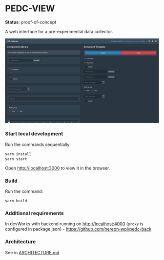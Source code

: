 # PEDC-VIEW

__Status__: proof-of-concept

A web interface for a pre-experimental data collector.
 
![template-generator](images/template-generator.png)

### Start local development 

Run the commands sequentially:

```
yarn install
yarn start
```

Open [http://localhost:3000](http://localhost:3000) to view it in the browser.

### Build

Run the command:

```
yarn build
```

### Additional requirements

In devWorks with backend running on [http://localhost:4000](http://localhost:4000)
(`proxy` is configured in package.json) - https://github.com/hereon-wpi/pedc-back

### Architecture

See in [ARCHITECTURE.md](docs/ARCHITECTURE.md)
